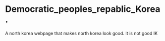 # Democratic_peoples_repablic_Korea.
A north korea webpage that makes north korea look good. It is not good IK
